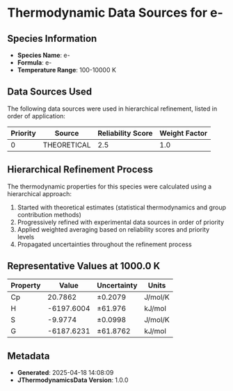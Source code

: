 # Thermodynamic Data Sources for e-

## Species Information
- **Species Name**: e-
- **Formula**: e-
- **Temperature Range**: 100-10000 K

## Data Sources Used
The following data sources were used in hierarchical refinement, listed in order of application:

| Priority | Source | Reliability Score | Weight Factor |
|----------|--------|-------------------|---------------|
| 0 | THEORETICAL | 2.5 | 1.0 |

## Hierarchical Refinement Process
The thermodynamic properties for this species were calculated using a hierarchical approach:

1. Started with theoretical estimates (statistical thermodynamics and group contribution methods)
2. Progressively refined with experimental data sources in order of priority
3. Applied weighted averaging based on reliability scores and priority levels
4. Propagated uncertainties throughout the refinement process

## Representative Values at 1000.0 K
| Property | Value | Uncertainty | Units |
|----------|-------|-------------|-------|
| Cp | 20.7862 | ±0.2079 | J/mol/K |
| H | -6197.6004 | ±61.976 | kJ/mol |
| S | -9.9774 | ±0.0998 | J/mol/K |
| G | -6187.6231 | ±61.8762 | kJ/mol |

## Metadata
- **Generated**: 2025-04-18 14:08:09
- **JThermodynamicsData Version**: 1.0.0
